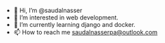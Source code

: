 - 👋 Hi, I’m @saudalnasser
- 👀 I’m interested in web development.
- 🌱 I’m currently learning django and docker.
- 📫 How to reach me saudalnasserpa@outlook.com

<!---
SAUDPA/SAUDPA is a ✨ special ✨ repository because its `README.md` (this file) appears on your GitHub profile.
You can click the Preview link to take a look at your changes.
--->
